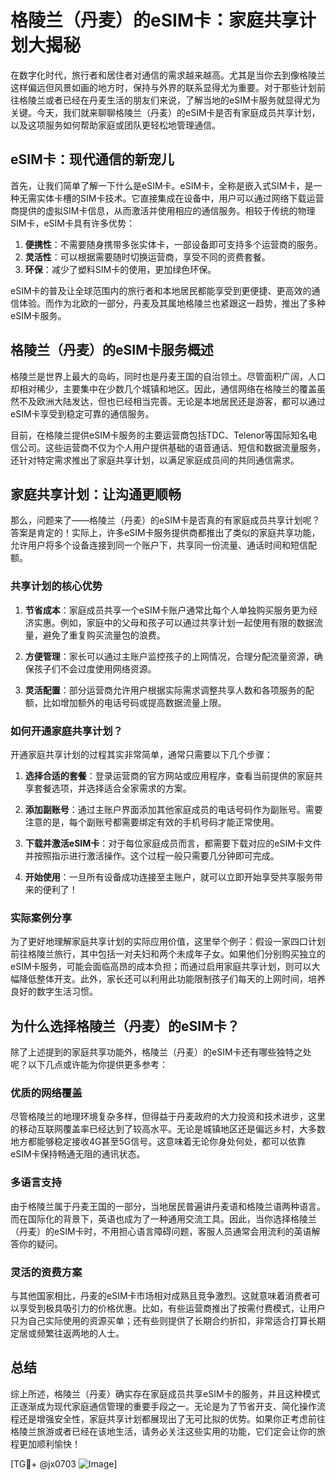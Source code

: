 # 格陵兰（丹麦）的eSIM卡：家庭共享计划大揭秘

在数字化时代，旅行者和居住者对通信的需求越来越高。尤其是当你去到像格陵兰这样偏远但风景如画的地方时，保持与外界的联系显得尤为重要。对于那些计划前往格陵兰或者已经在丹麦生活的朋友们来说，了解当地的eSIM卡服务就显得尤为关键。今天，我们就来聊聊格陵兰（丹麦）的eSIM卡是否有家庭成员共享计划，以及这项服务如何帮助家庭或团队更轻松地管理通信。

## eSIM卡：现代通信的新宠儿

首先，让我们简单了解一下什么是eSIM卡。eSIM卡，全称是嵌入式SIM卡，是一种无需实体卡槽的SIM卡技术。它直接集成在设备中，用户可以通过网络下载运营商提供的虚拟SIM卡信息，从而激活并使用相应的通信服务。相较于传统的物理SIM卡，eSIM卡具有许多优势：

1. **便携性**：不需要随身携带多张实体卡，一部设备即可支持多个运营商的服务。
2. **灵活性**：可以根据需要随时切换运营商，享受不同的资费套餐。
3. **环保**：减少了塑料SIM卡的使用，更加绿色环保。

eSIM卡的普及让全球范围内的旅行者和本地居民都能享受到更便捷、更高效的通信体验。而作为北欧的一部分，丹麦及其属地格陵兰也紧跟这一趋势，推出了多种eSIM卡服务。

## 格陵兰（丹麦）的eSIM卡服务概述

格陵兰是世界上最大的岛屿，同时也是丹麦王国的自治领土。尽管面积广阔，人口却相对稀少，主要集中在少数几个城镇和地区。因此，通信网络在格陵兰的覆盖虽然不及欧洲大陆发达，但也已经相当完善。无论是本地居民还是游客，都可以通过eSIM卡享受到稳定可靠的通信服务。

目前，在格陵兰提供eSIM卡服务的主要运营商包括TDC、Telenor等国际知名电信公司。这些运营商不仅为个人用户提供基础的语音通话、短信和数据流量服务，还针对特定需求推出了家庭共享计划，以满足家庭成员间的共同通信需求。

## 家庭共享计划：让沟通更顺畅

那么，问题来了——格陵兰（丹麦）的eSIM卡是否真的有家庭成员共享计划呢？答案是肯定的！实际上，许多eSIM卡服务提供商都推出了类似的家庭共享功能，允许用户将多个设备连接到同一个账户下，共享同一份流量、通话时间和短信配额。

### 共享计划的核心优势

1. **节省成本**：家庭成员共享一个eSIM卡账户通常比每个人单独购买服务更为经济实惠。例如，家庭中的父母和孩子可以通过共享计划一起使用有限的数据流量，避免了重复购买流量包的浪费。
   
2. **方便管理**：家长可以通过主账户监控孩子的上网情况，合理分配流量资源，确保孩子们不会过度使用网络资源。

3. **灵活配置**：部分运营商允许用户根据实际需求调整共享人数和各项服务的配额，比如增加额外的电话号码或提高数据流量上限。

### 如何开通家庭共享计划？

开通家庭共享计划的过程其实非常简单，通常只需要以下几个步骤：

1. **选择合适的套餐**：登录运营商的官方网站或应用程序，查看当前提供的家庭共享套餐选项，并选择适合全家需求的方案。
   
2. **添加副账号**：通过主账户界面添加其他家庭成员的电话号码作为副账号。需要注意的是，每个副账号都需要绑定有效的手机号码才能正常使用。

3. **下载并激活eSIM卡**：对于每位家庭成员而言，都需要下载对应的eSIM卡文件并按照指示进行激活操作。这个过程一般只需要几分钟即可完成。

4. **开始使用**：一旦所有设备成功连接至主账户，就可以立即开始享受共享服务带来的便利了！

### 实际案例分享

为了更好地理解家庭共享计划的实际应用价值，这里举个例子：假设一家四口计划前往格陵兰旅行，其中包括一对夫妇和两个未成年子女。如果他们分别购买独立的eSIM卡服务，可能会面临高昂的成本负担；而通过启用家庭共享计划，则可以大幅降低整体开支。此外，家长还可以利用此功能限制孩子们每天的上网时间，培养良好的数字生活习惯。

## 为什么选择格陵兰（丹麦）的eSIM卡？

除了上述提到的家庭共享功能外，格陵兰（丹麦）的eSIM卡还有哪些独特之处呢？以下几点或许能为你提供更多参考：

### 优质的网络覆盖

尽管格陵兰的地理环境复杂多样，但得益于丹麦政府的大力投资和技术进步，这里的移动互联网覆盖率已经达到了较高水平。无论是城镇地区还是偏远乡村，大多数地方都能够稳定接收4G甚至5G信号。这意味着无论你身处何处，都可以依靠eSIM卡保持畅通无阻的通讯状态。

### 多语言支持

由于格陵兰属于丹麦王国的一部分，当地居民普遍讲丹麦语和格陵兰语两种语言。而在国际化的背景下，英语也成为了一种通用交流工具。因此，当你选择格陵兰（丹麦）的eSIM卡时，不用担心语言障碍问题，客服人员通常会用流利的英语解答你的疑问。

### 灵活的资费方案

与其他国家相比，丹麦的eSIM卡市场相对成熟且竞争激烈。这就意味着消费者可以享受到极具吸引力的价格优惠。比如，有些运营商推出了按需付费模式，让用户只为自己实际使用的资源买单；还有些则提供了长期合约折扣，非常适合打算长期定居或频繁往返两地的人士。

## 总结

综上所述，格陵兰（丹麦）确实存在家庭成员共享eSIM卡的服务，并且这种模式正逐渐成为现代家庭通信管理的重要手段之一。无论是为了节省开支、简化操作流程还是增强安全性，家庭共享计划都展现出了无可比拟的优势。如果你正考虑前往格陵兰旅游或者已经在该地生活，请务必关注这些实用的功能，它们定会让你的旅程更加顺利愉快！

[TG💪+ @jx0703 ![Image](https://github.com/user-attachments/assets/dbca1d08-cadb-493c-b0ec-ad6f7a83f270)]